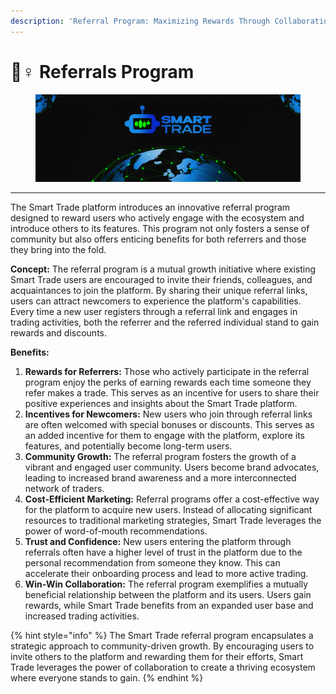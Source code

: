 ```yaml
---
description: 'Referral Program: Maximizing Rewards Through Collaboration'
---
```


# 🧞♀ Referrals Program

<figure><img src="../.gitbook/assets/covergitbook (1).png" alt=""><figcaption></figcaption></figure>

***

The Smart Trade platform introduces an innovative referral program designed to reward users who actively engage with the ecosystem and introduce others to its features. This program not only fosters a sense of community but also offers enticing benefits for both referrers and those they bring into the fold.

**Concept:** The referral program is a mutual growth initiative where existing Smart Trade users are encouraged to invite their friends, colleagues, and acquaintances to join the platform. By sharing their unique referral links, users can attract newcomers to experience the platform's capabilities. Every time a new user registers through a referral link and engages in trading activities, both the referrer and the referred individual stand to gain rewards and discounts.

**Benefits:**

1. **Rewards for Referrers:** Those who actively participate in the referral program enjoy the perks of earning rewards each time someone they refer makes a trade. This serves as an incentive for users to share their positive experiences and insights about the Smart Trade platform.
2. **Incentives for Newcomers:** New users who join through referral links are often welcomed with special bonuses or discounts. This serves as an added incentive for them to engage with the platform, explore its features, and potentially become long-term users.
3. **Community Growth:** The referral program fosters the growth of a vibrant and engaged user community. Users become brand advocates, leading to increased brand awareness and a more interconnected network of traders.
4. **Cost-Efficient Marketing:** Referral programs offer a cost-effective way for the platform to acquire new users. Instead of allocating significant resources to traditional marketing strategies, Smart Trade leverages the power of word-of-mouth recommendations.
5. **Trust and Confidence:** New users entering the platform through referrals often have a higher level of trust in the platform due to the personal recommendation from someone they know. This can accelerate their onboarding process and lead to more active trading.
6. **Win-Win Collaboration:** The referral program exemplifies a mutually beneficial relationship between the platform and its users. Users gain rewards, while Smart Trade benefits from an expanded user base and increased trading activities.

{% hint style="info" %}
The Smart Trade referral program encapsulates a strategic approach to community-driven growth. By encouraging users to invite others to the platform and rewarding them for their efforts, Smart Trade leverages the power of collaboration to create a thriving ecosystem where everyone stands to gain.
{% endhint %}
